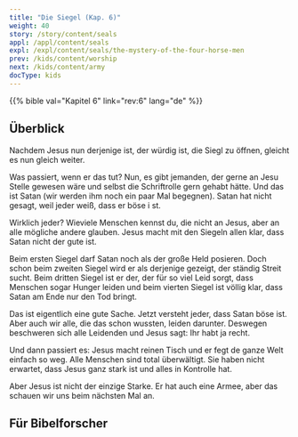 ```yaml
---
title: "Die Siegel (Kap. 6)"
weight: 40
story: /story/content/seals
appl: /appl/content/seals
expl: /expl/content/seals/the-mystery-of-the-four-horse-men
prev: /kids/content/worship
next: /kids/content/army
docType: kids
---
```



{{% bible val="Kapitel 6" link="rev:6" lang="de" %}}


## Überblick

Nachdem Jesus nun derjenige ist, der würdig ist, die Siegl zu öffnen, gleicht es nun gleich weiter.

Was passiert, wenn er das tut? Nun, es gibt jemanden, der gerne an Jesu Stelle gewesen wäre und selbst die Schriftrolle gern gehabt hätte.
Und das ist Satan (wir werden ihm noch ein paar Mal begegnen). Satan hat nicht gesagt, weil jeder weiß, dass er böse i st.

Wirklich jeder? Wieviele Menschen kennst du, die nicht an Jesus, aber an alle mögliche andere glauben. Jesus macht mit den Siegeln allen klar, dass Satan nicht der gute ist.

Beim ersten Siegel darf Satan noch als der große Held posieren. Doch schon beim zweiten Siegel wird er als derjenige gezeigt, der ständig Streit sucht.
Beim dritten Siegel ist er der, der für so viel Leid sorgt, dass Menschen sogar Hunger leiden und beim vierten Siegel ist völlig klar, dass Satan am Ende nur den Tod bringt.

Das ist eigentlich eine gute Sache. Jetzt versteht jeder, dass Satan böse ist. Aber auch wir alle, die das schon wussten, leiden darunter. Deswegen beschweren sich alle Leidenden und Jesus sagt: Ihr habt ja recht.

Und dann passiert es: Jesus macht reinen Tisch und er fegt de ganze Welt einfach so weg. Alle Menschen sind total überwältigt.
Sie haben nicht erwartet, dass Jesus ganz stark ist und alles in Kontrolle hat. 

Aber Jesus ist nicht der einzige Starke. Er hat auch eine Armee, aber das schauen wir uns beim nächsten Mal an.

## Für Bibelforscher
